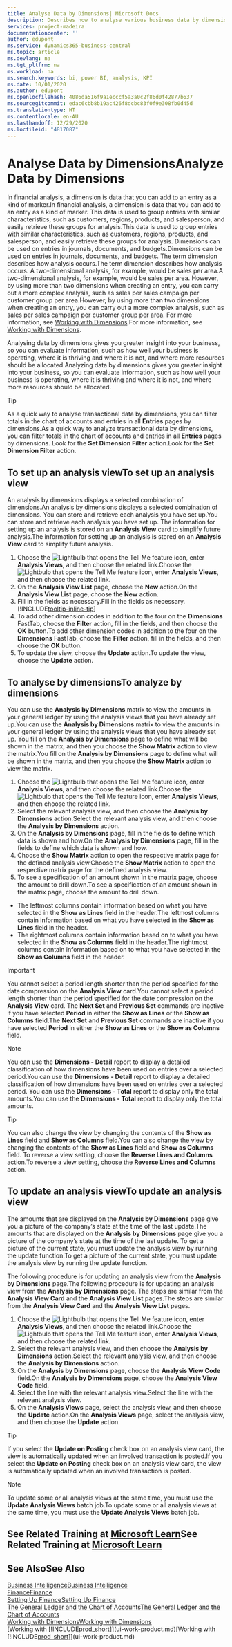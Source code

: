 ```yaml
---
title: Analyse Data by Dimensions| Microsoft Docs
description: Describes how to analyse various business data by dimensions.
services: project-madeira
documentationcenter: ''
author: edupont
ms.service: dynamics365-business-central
ms.topic: article
ms.devlang: na
ms.tgt_pltfrm: na
ms.workload: na
ms.search.keywords: bi, power BI, analysis, KPI
ms.date: 10/01/2020
ms.author: edupont
ms.openlocfilehash: 4086da516f9a1ecccf5a3a0c2f86d0f42877b637
ms.sourcegitcommit: edac6cbb8b19ac426f8dcbc83f0f9e308fb0d45d
ms.translationtype: HT
ms.contentlocale: en-AU
ms.lasthandoff: 12/29/2020
ms.locfileid: "4817087"
---
```

#  <a name="analyze-data-by-dimensions"></a><span data-ttu-id="89779-103">Analyse Data by Dimensions</span><span class="sxs-lookup"><span data-stu-id="89779-103">Analyze Data by Dimensions</span></span>
<span data-ttu-id="89779-104">In financial analysis, a dimension is data that you can add to an entry as a kind of marker.</span><span class="sxs-lookup"><span data-stu-id="89779-104">In financial analysis, a dimension is data that you can add to an entry as a kind of marker.</span></span> <span data-ttu-id="89779-105">This data is used to group entries with similar characteristics, such as customers, regions, products, and salesperson, and easily retrieve these groups for analysis.</span><span class="sxs-lookup"><span data-stu-id="89779-105">This data is used to group entries with similar characteristics, such as customers, regions, products, and salesperson, and easily retrieve these groups for analysis.</span></span> <span data-ttu-id="89779-106">Dimensions can be used on entries in journals, documents, and budgets.</span><span class="sxs-lookup"><span data-stu-id="89779-106">Dimensions can be used on entries in journals, documents, and budgets.</span></span> <span data-ttu-id="89779-107">The term dimension describes how analysis occurs.</span><span class="sxs-lookup"><span data-stu-id="89779-107">The term dimension describes how analysis occurs.</span></span> <span data-ttu-id="89779-108">A two-dimensional analysis, for example, would be sales per area.</span><span class="sxs-lookup"><span data-stu-id="89779-108">A two-dimensional analysis, for example, would be sales per area.</span></span> <span data-ttu-id="89779-109">However, by using more than two dimensions when creating an entry, you can carry out a more complex analysis, such as sales per sales campaign per customer group per area.</span><span class="sxs-lookup"><span data-stu-id="89779-109">However, by using more than two dimensions when creating an entry, you can carry out a more complex analysis, such as sales per sales campaign per customer group per area.</span></span> <span data-ttu-id="89779-110">For more information, see [Working with Dimensions](finance-dimensions.md).</span><span class="sxs-lookup"><span data-stu-id="89779-110">For more information, see [Working with Dimensions](finance-dimensions.md).</span></span>

<span data-ttu-id="89779-111">Analysing data by dimensions gives you greater insight into your business, so you can evaluate information, such as how well your business is operating, where it is thriving and where it is not, and where more resources should be allocated.</span><span class="sxs-lookup"><span data-stu-id="89779-111">Analyzing data by dimensions gives you greater insight into your business, so you can evaluate information, such as how well your business is operating, where it is thriving and where it is not, and where more resources should be allocated.</span></span>

> [!TIP]
> <span data-ttu-id="89779-112">As a quick way to analyse transactional data by dimensions, you can filter totals in the chart of accounts and entries in all **Entries** pages by dimensions.</span><span class="sxs-lookup"><span data-stu-id="89779-112">As a quick way to analyze transactional data by dimensions, you can filter totals in the chart of accounts and entries in all **Entries** pages by dimensions.</span></span> <span data-ttu-id="89779-113">Look for the **Set Dimension Filter** action.</span><span class="sxs-lookup"><span data-stu-id="89779-113">Look for the **Set Dimension Filter** action.</span></span>

## <a name="to-set-up-an-analysis-view"></a><span data-ttu-id="89779-114">To set up an analysis view</span><span class="sxs-lookup"><span data-stu-id="89779-114">To set up an analysis view</span></span>  
<span data-ttu-id="89779-115">An analysis by dimensions displays a selected combination of dimensions.</span><span class="sxs-lookup"><span data-stu-id="89779-115">An analysis by dimensions displays a selected combination of dimensions.</span></span> <span data-ttu-id="89779-116">You can store and retrieve each analysis you have set up.</span><span class="sxs-lookup"><span data-stu-id="89779-116">You can store and retrieve each analysis you have set up.</span></span> <span data-ttu-id="89779-117">The information for setting up an analysis is stored on an **Analysis View** card to simplify future analysis.</span><span class="sxs-lookup"><span data-stu-id="89779-117">The information for setting up an analysis is stored on an **Analysis View** card to simplify future analysis.</span></span>  

1. <span data-ttu-id="89779-118">Choose the ![Lightbulb that opens the Tell Me feature](media/ui-search/search_small.png "Tell me what you want to do") icon, enter **Analysis Views**, and then choose the related link.</span><span class="sxs-lookup"><span data-stu-id="89779-118">Choose the ![Lightbulb that opens the Tell Me feature](media/ui-search/search_small.png "Tell me what you want to do") icon, enter **Analysis Views**, and then choose the related link.</span></span>  
2. <span data-ttu-id="89779-119">On the **Analysis View List** page, choose the **New** action.</span><span class="sxs-lookup"><span data-stu-id="89779-119">On the **Analysis View List** page, choose the **New** action.</span></span>
3. <span data-ttu-id="89779-120">Fill in the fields as necessary.</span><span class="sxs-lookup"><span data-stu-id="89779-120">Fill in the fields as necessary.</span></span> [!INCLUDE[tooltip-inline-tip](includes/tooltip-inline-tip_md.md)]
4. <span data-ttu-id="89779-121">To add other dimension codes in addition to the four on the **Dimensions** FastTab, choose the **Filter** action, fill in the fields, and then choose the **OK** button.</span><span class="sxs-lookup"><span data-stu-id="89779-121">To add other dimension codes in addition to the four on the **Dimensions** FastTab, choose the **Filter** action, fill in the fields, and then choose the **OK** button.</span></span>  
5. <span data-ttu-id="89779-122">To update the view, choose the **Update** action.</span><span class="sxs-lookup"><span data-stu-id="89779-122">To update the view, choose the **Update** action.</span></span>

## <a name="to-analyze-by-dimensions"></a><span data-ttu-id="89779-123">To analyse by dimensions</span><span class="sxs-lookup"><span data-stu-id="89779-123">To analyze by dimensions</span></span>
<span data-ttu-id="89779-124">You can use the **Analysis by Dimensions** matrix to view the amounts in your general ledger by using the analysis views that you have already set up.</span><span class="sxs-lookup"><span data-stu-id="89779-124">You can use the **Analysis by Dimensions** matrix to view the amounts in your general ledger by using the analysis views that you have already set up.</span></span> <span data-ttu-id="89779-125">You fill on the **Analysis by Dimensions** page to define what will be shown in the matrix, and then you choose the **Show Matrix** action to view the matrix.</span><span class="sxs-lookup"><span data-stu-id="89779-125">You fill on the **Analysis by Dimensions** page to define what will be shown in the matrix, and then you choose the **Show Matrix** action to view the matrix.</span></span>  

1. <span data-ttu-id="89779-126">Choose the ![Lightbulb that opens the Tell Me feature](media/ui-search/search_small.png "Tell me what you want to do") icon, enter **Analysis Views**, and then choose the related link.</span><span class="sxs-lookup"><span data-stu-id="89779-126">Choose the ![Lightbulb that opens the Tell Me feature](media/ui-search/search_small.png "Tell me what you want to do") icon, enter **Analysis Views**, and then choose the related link.</span></span>  
2. <span data-ttu-id="89779-127">Select the relevant analysis view,  and then choose the **Analysis by Dimensions** action.</span><span class="sxs-lookup"><span data-stu-id="89779-127">Select the relevant analysis view,  and then choose the **Analysis by Dimensions** action.</span></span>
3. <span data-ttu-id="89779-128">On the **Analysis by Dimensions** page, fill in the fields to define which data is shown and how.</span><span class="sxs-lookup"><span data-stu-id="89779-128">On the **Analysis by Dimensions** page, fill in the fields to define which data is shown and how.</span></span>
4. <span data-ttu-id="89779-129">Choose the **Show Matrix** action to open the respective matrix page for the defined analysis view.</span><span class="sxs-lookup"><span data-stu-id="89779-129">Choose the **Show Matrix** action to open the respective matrix page for the defined analysis view.</span></span>
5. <span data-ttu-id="89779-130">To see a specification of an amount shown in the matrix page, choose the amount to drill down.</span><span class="sxs-lookup"><span data-stu-id="89779-130">To see a specification of an amount shown in the matrix page, choose the amount to drill down.</span></span>  

- <span data-ttu-id="89779-131">The leftmost columns contain information based on what you have selected in the **Show as Lines** field in the header.</span><span class="sxs-lookup"><span data-stu-id="89779-131">The leftmost columns contain information based on what you have selected in the **Show as Lines** field in the header.</span></span>  
- <span data-ttu-id="89779-132">The rightmost columns contain information based on to what you have selected in the **Show as Columns** field in the header.</span><span class="sxs-lookup"><span data-stu-id="89779-132">The rightmost columns contain information based on to what you have selected in the **Show as Columns** field in the header.</span></span>

> [!IMPORTANT]  
>   <span data-ttu-id="89779-133">You cannot select a period length shorter than the period specified for the date compression on the **Analysis View** card.</span><span class="sxs-lookup"><span data-stu-id="89779-133">You cannot select a period length shorter than the period specified for the date compression on the **Analysis View** card.</span></span> <span data-ttu-id="89779-134">The **Next Set** and **Previous Set** commands are inactive if you have selected **Period** in either the **Show as Lines** or the **Show as Columns** field.</span><span class="sxs-lookup"><span data-stu-id="89779-134">The **Next Set** and **Previous Set** commands are inactive if you have selected **Period** in either the **Show as Lines** or the **Show as Columns** field.</span></span>  

> [!NOTE]  
>   <span data-ttu-id="89779-135">You can use the **Dimensions - Detail** report to display a detailed classification of how dimensions have been used on entries over a selected period.</span><span class="sxs-lookup"><span data-stu-id="89779-135">You can use the **Dimensions - Detail** report to display a detailed classification of how dimensions have been used on entries over a selected period.</span></span> <span data-ttu-id="89779-136">You can use the **Dimensions - Total** report to display only the total amounts.</span><span class="sxs-lookup"><span data-stu-id="89779-136">You can use the **Dimensions - Total** report to display only the total amounts.</span></span>  

> [!TIP]  
>   <span data-ttu-id="89779-137">You can also change the view by changing the contents of the **Show as Lines** field and **Show as Columns** field.</span><span class="sxs-lookup"><span data-stu-id="89779-137">You can also change the view by changing the contents of the **Show as Lines** field and **Show as Columns** field.</span></span> <span data-ttu-id="89779-138">To reverse a view setting, choose the **Reverse Lines and Columns** action.</span><span class="sxs-lookup"><span data-stu-id="89779-138">To reverse a view setting, choose the **Reverse Lines and Columns** action.</span></span>

## <a name="to-update-an-analysis-view"></a><span data-ttu-id="89779-139">To update an analysis view</span><span class="sxs-lookup"><span data-stu-id="89779-139">To update an analysis view</span></span>  
<span data-ttu-id="89779-140">The amounts that are displayed on the **Analysis by Dimensions** page give you a picture of the company’s state at the time of the last update.</span><span class="sxs-lookup"><span data-stu-id="89779-140">The amounts that are displayed on the **Analysis by Dimensions** page give you a picture of the company’s state at the time of the last update.</span></span> <span data-ttu-id="89779-141">To get a picture of the current state, you must update the analysis view by running the update function.</span><span class="sxs-lookup"><span data-stu-id="89779-141">To get a picture of the current state, you must update the analysis view by running the update function.</span></span>

<span data-ttu-id="89779-142">The following procedure is for updating an analysis view from the **Analysis by Dimensions** page.</span><span class="sxs-lookup"><span data-stu-id="89779-142">The following procedure is for updating an analysis view from the **Analysis by Dimensions** page.</span></span> <span data-ttu-id="89779-143">The steps are similar from the **Analysis View Card** and the **Analysis View List** pages.</span><span class="sxs-lookup"><span data-stu-id="89779-143">The steps are similar from the **Analysis View Card** and the **Analysis View List** pages.</span></span>  

1. <span data-ttu-id="89779-144">Choose the ![Lightbulb that opens the Tell Me feature](media/ui-search/search_small.png "Tell me what you want to do") icon, enter **Analysis Views**, and then choose the related link.</span><span class="sxs-lookup"><span data-stu-id="89779-144">Choose the ![Lightbulb that opens the Tell Me feature](media/ui-search/search_small.png "Tell me what you want to do") icon, enter **Analysis Views**, and then choose the related link.</span></span>
2. <span data-ttu-id="89779-145">Select the relevant analysis view,  and then choose the **Analysis by Dimensions** action.</span><span class="sxs-lookup"><span data-stu-id="89779-145">Select the relevant analysis view,  and then choose the **Analysis by Dimensions** action.</span></span>
2. <span data-ttu-id="89779-146">On the **Analysis by Dimensions** page, choose the **Analysis View Code** field.</span><span class="sxs-lookup"><span data-stu-id="89779-146">On the **Analysis by Dimensions** page, choose the **Analysis View Code** field.</span></span>  
3. <span data-ttu-id="89779-147">Select the line with the relevant analysis view.</span><span class="sxs-lookup"><span data-stu-id="89779-147">Select the line with the relevant analysis view.</span></span>  
4. <span data-ttu-id="89779-148">On the **Analysis Views** page, select the analysis view, and then choose the **Update** action.</span><span class="sxs-lookup"><span data-stu-id="89779-148">On the **Analysis Views** page, select the analysis view, and then choose the **Update** action.</span></span>  

> [!TIP]  
>   <span data-ttu-id="89779-149">If you select the **Update on Posting** check box on an analysis view card, the view is automatically updated when an involved transaction is posted.</span><span class="sxs-lookup"><span data-stu-id="89779-149">If you select the **Update on Posting** check box on an analysis view card, the view is automatically updated when an involved transaction is posted.</span></span>

> [!NOTE]  
>   <span data-ttu-id="89779-150">To update some or all analysis views at the same time, you must use the **Update Analysis Views** batch job.</span><span class="sxs-lookup"><span data-stu-id="89779-150">To update some or all analysis views at the same time, you must use the **Update Analysis Views** batch job.</span></span>  

## <a name="see-related-training-at-microsoft-learn"></a><span data-ttu-id="89779-151">See Related Training at [Microsoft Learn](/learn/modules/dimensions-financial-reports-dynamics-365-business-central/index)</span><span class="sxs-lookup"><span data-stu-id="89779-151">See Related Training at [Microsoft Learn](/learn/modules/dimensions-financial-reports-dynamics-365-business-central/index)</span></span>

## <a name="see-also"></a><span data-ttu-id="89779-152">See Also</span><span class="sxs-lookup"><span data-stu-id="89779-152">See Also</span></span>
[<span data-ttu-id="89779-153">Business Intelligence</span><span class="sxs-lookup"><span data-stu-id="89779-153">Business Intelligence</span></span>](bi.md)  
[<span data-ttu-id="89779-154">Finance</span><span class="sxs-lookup"><span data-stu-id="89779-154">Finance</span></span>](finance.md)  
[<span data-ttu-id="89779-155">Setting Up Finance</span><span class="sxs-lookup"><span data-stu-id="89779-155">Setting Up Finance</span></span>](finance-setup-finance.md)  
[<span data-ttu-id="89779-156">The General Ledger and the Chart of Accounts</span><span class="sxs-lookup"><span data-stu-id="89779-156">The General Ledger and the Chart of Accounts</span></span>](finance-general-ledger.md)  
[<span data-ttu-id="89779-157">Working with Dimensions</span><span class="sxs-lookup"><span data-stu-id="89779-157">Working with Dimensions</span></span>](finance-dimensions.md)  
<span data-ttu-id="89779-158">[Working with [!INCLUDE[prod_short](includes/prod_short.md)]](ui-work-product.md)</span><span class="sxs-lookup"><span data-stu-id="89779-158">[Working with [!INCLUDE[prod_short](includes/prod_short.md)]](ui-work-product.md)</span></span>  
